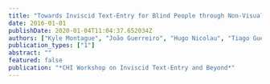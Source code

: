 ```yaml
---
title: "Towards Inviscid Text-Entry for Blind People through Non-Visual Word Prediction Interfaces"
date: 2016-01-01
publishDate: 2020-01-04T11:04:37.652034Z
authors: ["Kyle Montague", "João Guerreiro", "Hugo Nicolau", "Tiago Guerreiro", "André Rodrigues", "Daniel Gonçalves"]
publication_types: ["1"]
abstract: ""
featured: false
publication: "*CHI Workshop on Inviscid Text-Entry and Beyond*"
---
```


